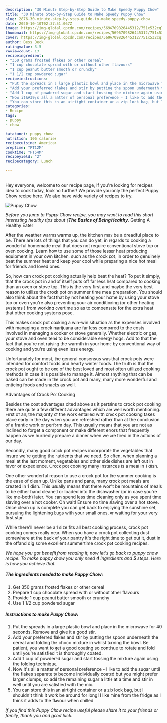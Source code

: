 ```yaml
---
description: "30 Minute Step-by-Step Guide to Make Speedy Puppy Chow"
title: "30 Minute Step-by-Step Guide to Make Speedy Puppy Chow"
slug: 2876-30-minute-step-by-step-guide-to-make-speedy-puppy-chow
date: 2020-10-10T02:37:51.067Z
image: https://img-global.cpcdn.com/recipes/5696709826445312/751x532cq70/puppy-chow-recipe-main-photo.jpg
thumbnail: https://img-global.cpcdn.com/recipes/5696709826445312/751x532cq70/puppy-chow-recipe-main-photo.jpg
cover: https://img-global.cpcdn.com/recipes/5696709826445312/751x532cq70/puppy-chow-recipe-main-photo.jpg
author: Bess Beck
ratingvalue: 3.5
reviewcount: 13
recipeingredient:
- "350 grams frosted flakes or other cereal"
- "1 cup chocolate spread with or without other flavours"
- "1 cup peanut butter smooth or crunchy"
- "1 1/2 cup powdered sugar"
recipeinstructions:
- "Put the spreads in a large plastic bowl and place in the microwave for 40 seconds. Remove and give it a good stir."
- "Add your preferred flakes and stir by putting the spoon underneath the cereal and folding the choco mixture in whilst turning the bowl. Be patient, you want to get a good coating so continue to rotate and fold until you&#39;re satisfied it is thoroughly coated."
- "Add 1 cup of powdered sugar and start tossing the mixture again using the folding technique."
- "Now it&#39;s all a matter of personal preference - I like to add the sugar until the flakes separate to become individually coated but you might prefer larger clumps, so add the remaining sugar a little at a time and stir in well until you are satisfied with the mix."
- "You can store this in an airtight container or a zip lock bag, but I shouldn&#39;t think it work be around for long! I like mine from the fridge as I think it adds to the flavour when chilled"
categories:
- Recipe
tags:
- puppy
- chow

katakunci: puppy chow 
nutrition: 106 calories
recipecuisine: American
preptime: "PT12M"
cooktime: "PT54M"
recipeyield: "2"
recipecategory: Lunch

---
```

<br>
Hey everyone, welcome to our recipe page, If you're looking for recipes idea to cook today, look no further! We provide you only the perfect Puppy Chow recipe here. We also have wide variety of recipes to try.
<br>


![Puppy Chow](https://img-global.cpcdn.com/recipes/5696709826445312/751x532cq70/puppy-chow-recipe-main-photo.jpg)

<i>Before you jump to Puppy Chow recipe, you may want to read this short interesting healthy tips about {<strong>The Basics of Being Healthy</strong>.</i>
Getting A Healthy Eater


After the weather warms warms up, the kitchen may be a dreadful place to be. There are lots of things that you can do yet, in regards to cooking a wonderful homemade meal that does not require conventional stove top or oven cooking. Learn how to use some of those lesser heat producing equipment in your own kitchen, such as the crock pot, in order to genuinely beat the summer heat and keep your cool while preparing a nice hot meal for friends and loved ones.

So, how can crock pot cooking actually help beat the heat? To put it simply, that the crock pot in and of itself puts off far less heat compared to cooking than an oven or stove top. This is the very first and maybe the very best reason to utilize the crock pot on summer time meal preparation. You should also think about the fact that by not heating your home by using your stove top or oven you're also preventing your air conditioning (or other heating systems ) from working overtime so as to compensate for the extra heat that other cooking systems pose.

This makes crock pot cooking a win-win situation as the expenses involved with managing a crock marijuana are far less compared to the costs involved in managing a cooker or stove generally. Whether electric or gas, your stove and oven tend to be considerable energy hogs. Add to that the fact that you're not raising the warmth in your home by conventional way of cooking and you're using even less energy.

Unfortunately for most, the general consensus was that crock pots were intended for comfort foods and hearty winter foods.  The truth is that the crock pot ought to be one of the best loved and most often utilized cooking methods in case it is possible to manage it.  Almost anything that can be baked can be made in the crock pot and many, many more wonderful and enticing foods and snacks as well.

Advantages of Crock Pot Cooking

Besides the cost advantages cited above as it pertains to crock pot cooking there are quite a few different advantages which are well worth mentioning. First of all, the majority of the work entailed with crock pot cooking takes place early in the day when you are refreshed rather than at the conclusion of a frantic work or perform day. This usually means that you are not as inclined to forget a component or make different errors that frequently happen as we hurriedly prepare a dinner when we are tired in the actions of our day.

Secondly, many good crock pot recipes incorporate the vegetables that insure we're getting the nutrients that we need. So often, when planning a meal at the last moment, vegetables and other side dishes are left out in favor of expedience. Crock pot cooking many instances is a meal in 1 dish.

One other wonderful reason to use a crock pot for the summer cooking is the ease of clean up.  Unlike pans and pans, many crock pot meals are created in 1 dish. This usually means that there won't be mountains of meals to be either hand cleaned or loaded into the dishwasher (or in case you're like me-both) later. You can spend less time cleaning only as you spent time slaving over a hot cooker. Oh wait! Ensure no time slaving over a hot stove. Once clean up is complete you can get back to enjoying the sunshine set, pursuing the lightening bugs with your small ones, or waiting for your very first star.

While there'll never be a 1 size fits all best cooking process, crock pot cooking comes really near. When you have a crock pot collecting dust somewhere at the back of your pantry it's the right time to get out it, dust in the offand dig some excellent summertime crock pot cooking recipes.


<i>We hope you got benefit from reading it, now let's go back to puppy chow recipe. To make puppy chow you only need <strong>4</strong> ingredients and <strong>5</strong> steps. Here is how you achieve that.
</i>

##### The ingredients needed to make Puppy Chow:

1. Get 350 grams frosted flakes or other cereal
1. Prepare 1 cup chocolate spread with or without other flavours
1. Provide 1 cup peanut butter smooth or crunchy
1. Use 1 1/2 cup powdered sugar


##### Instructions to make Puppy Chow:

1. Put the spreads in a large plastic bowl and place in the microwave for 40 seconds. Remove and give it a good stir.
1. Add your preferred flakes and stir by putting the spoon underneath the cereal and folding the choco mixture in whilst turning the bowl. Be patient, you want to get a good coating so continue to rotate and fold until you&#39;re satisfied it is thoroughly coated.
1. Add 1 cup of powdered sugar and start tossing the mixture again using the folding technique.
1. Now it&#39;s all a matter of personal preference - I like to add the sugar until the flakes separate to become individually coated but you might prefer larger clumps, so add the remaining sugar a little at a time and stir in well until you are satisfied with the mix.
1. You can store this in an airtight container or a zip lock bag, but I shouldn&#39;t think it work be around for long! I like mine from the fridge as I think it adds to the flavour when chilled




<i>If you find this Puppy Chow recipe useful please share it to your friends or family, thank you and good luck.</i>
